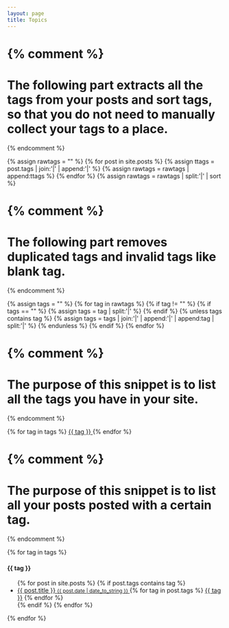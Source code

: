 ```yaml
---
layout: page
title: Topics
---
```


{% comment %}
=======================
The following part extracts all the tags from your posts and sort tags, so that you do not need to manually collect your tags to a place.
=======================
{% endcomment %}

{% assign rawtags = "" %}
{% for post in site.posts %}
	{% assign ttags = post.tags | join:'|' | append:'|' %}
	{% assign rawtags = rawtags | append:ttags %}
{% endfor %}
{% assign rawtags = rawtags | split:'|' | sort %}



{% comment %}
=======================
The following part removes duplicated tags and invalid tags like blank tag.
=======================
{% endcomment %}

{% assign tags = "" %}
{% for tag in rawtags %}
	{% if tag != "" %}
		{% if tags == "" %}
			{% assign tags = tag | split:'|' %}
		{% endif %}
		{% unless tags contains tag %}
			{% assign tags = tags | join:'|' | append:'|' | append:tag | split:'|' %}
		{% endunless %}
	{% endif %}
{% endfor %}

{% comment %}
=======================
The purpose of this snippet is to list all the tags you have in your site.
=======================
{% endcomment %}

{% for tag in tags %}
<a href="#{{ tag | slugify }}"> {{ tag }} </a>
{% endfor %}


{% comment %}
=======================
The purpose of this snippet is to list all your posts posted with a certain tag.
=======================
{% endcomment %}

{% for tag in tags %}
<h4 id="{{ tag | slugify }}">{{ tag }}</h4>
<ul>
	{% for post in site.posts %}
	{% if post.tags contains tag %}
	<li>
		<a href="{{ post.url }}">
			{{ post.title }}
			<small>{{ post.date | date_to_string }}</small>
		</a>
		{% for tag in post.tags %}
		<a class="tag" href="/blog/tag/#{{ tag | slugify }}">{{ tag }}</a>
		{% endfor %}
	</li>
	{% endif %}
	{% endfor %}
</ul>
{% endfor %}

